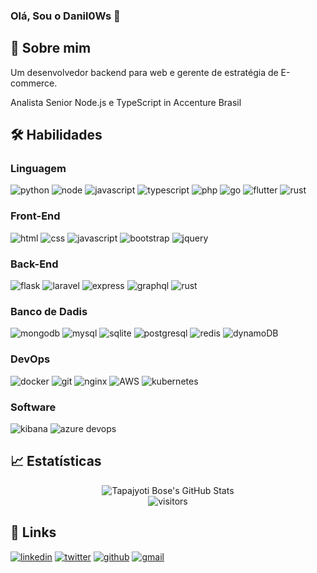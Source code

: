 ### Olá, Sou o Danil0Ws 👋


	
## 🚀 Sobre mim

Um desenvolvedor backend para web e gerente de estratégia de E-commerce.

Analista Senior Node.js e TypeScript in Accenture Brasil

## 🛠️ Habilidades
### Linguagem
![python](https://img.shields.io/badge/Python-3776AB?style=for-the-badge&logo=python&logoColor=white)
![node](https://img.shields.io/badge/Node.js-339933?style=for-the-badge&logo=node-dot-js&logoColor=white)
![javascript](https://img.shields.io/badge/JavaScript-323330?style=for-the-badge&logo=javascript&logoColor=F7DF1E)
![typescript](https://img.shields.io/badge/TypeScript-3178C6?style=for-the-badge&logo=typescript&logoColor=white)
![php](https://img.shields.io/badge/PHP-8892BF?style=for-the-badge&logo=php&logoColor=white)
![go](https://img.shields.io/badge/go-1f425f?style=for-the-badge&logo=go&logoColor=white)
![flutter](https://img.shields.io/badge/flutter-2372a3?style=for-the-badge&logo=flutter&logoColor=white)
![rust](https://img.shields.io/badge/Rust-000000?style=for-the-badge&logo=rust&logoColor=whitee)


### Front-End
![html](https://img.shields.io/badge/HTML5-E34F26?style=for-the-badge&logo=html5&logoColor=white)
![css](https://img.shields.io/badge/CSS3-1572B6?style=for-the-badge&logo=css3&logoColor=white)
![javascript](https://img.shields.io/badge/JavaScript-323330?style=for-the-badge&logo=javascript&logoColor=F7DF1E)
![bootstrap](https://img.shields.io/badge/Bootstrap-563D7C?style=for-the-badge&logo=bootstrap&logoColor=white)
![jquery](https://img.shields.io/badge/jQuery-0769AD?style=for-the-badge&logo=jquery&logoColor=white)

### Back-End
![flask](https://img.shields.io/badge/Flask-000000?style=for-the-badge&logo=flask&logoColor=white)
![laravel](https://img.shields.io/badge/Laravel-FF2D20?style=for-the-badge&logo=laravel&logoColor=white)
![express](https://img.shields.io/badge/Express.js-000000?style=for-the-badge&logo=express&logoColor=white)
![graphql](https://img.shields.io/badge/Graphql-e535ab?style=for-the-badge&logo=graphql&logoColor=white)
![rust](https://img.shields.io/badge/Rust-000000?style=for-the-badge&logo=rust&logoColor=whitee)

### Banco de Dadis
![mongodb](https://img.shields.io/badge/MongoDB-47A248?style=for-the-badge&logo=mongodb&logoColor=white)
![mysql](https://img.shields.io/badge/MySQL-00000F?style=for-the-badge&logo=mysql&logoColor=white)
![sqlite](https://img.shields.io/badge/SQLite-07405E?style=for-the-badge&logo=sqlite&logoColor=white)
![postgresql](https://img.shields.io/badge/PostgreSQL-336791?style=for-the-badge&logo=postgresql&logoColor=white)
![redis](https://img.shields.io/badge/Redis-DD0031?style=for-the-badge&logo=redis&logoColor=white)
![dynamoDB](https://img.shields.io/badge/Amazon%20DynamoDB-4053D6?style=for-the-badge&logo=Amazon%20DynamoDB&logoColor=white)

### DevOps
![docker](https://img.shields.io/badge/Docker-2CA5E0?style=for-the-badge&logo=docker&logoColor=white)
![git](https://img.shields.io/badge/Git-F05032?style=for-the-badge&logo=git&logoColor=white)
![nginx](https://img.shields.io/badge/Nginx-009639?style=for-the-badge&logo=nginx&logoColor=white)
![AWS](https://img.shields.io/badge/AWS-%23FF9900.svg?style=for-the-badge&logo=amazon-aws&logoColor=white)
![kubernetes](https://img.shields.io/badge/kubernetes-326ce5.svg?&style=for-the-badge&logo=kubernetes&logoColor=white)

### Software
![kibana](https://img.shields.io/badge/Kibana-005571?style=for-the-badge&logo=Kibana&logoColor=white)
![azure devops](https://img.shields.io/badge/Azure_DevOps-0078D7?style=for-the-badge&logo=azure-devops&logoColor=white)


## 📈 Estatísticas
<div align="center">
<img src="https://github-readme-stats.vercel.app/api?username=Danil0ws&show_icons=true&hide_border=true" alt="Tapajyoti Bose's GitHub Stats">
</div>
<div align="center">
<img src="https://visitor-badge.laobi.icu/badge?page_id=Danil0ws" alt="visitors">
</div>

## 🔗 Links
[![linkedin](https://img.shields.io/badge/linkedin-0a66c2?style=for-the-badge&logo=LinkeDin&logoColor=white)](https://www.linkedin.com/in/danil0ws/ "Perfil LinkeDin")
[![twitter](https://img.shields.io/badge/twitter-1da1f2?style=for-the-badge&logo=twitter&logoColor=white)](https://www.linkedin.com/in/danil0ws/ "https://twitter.com/Danil0Ws")
[![github](https://img.shields.io/badge/GitHub-000000?style=for-the-badge&logo=GitHub&logoColor=white)](https://github.com/Danil0ws)
[![gmail](https://img.shields.io/badge/Gmail-D14836?style=for-the-badge&logo=Gmail&logoColor=white)](mailto:https://github.com/Danil0ws)



<!-- - 🔭 Atualmente, estou trabalhando com NodeJs com TypeScript;
- 🌱 Atualmente estou aprendendo Kubernetes, OpenTelemetry, Kibana e Rust;
- 🤔 Estou procurando ajudar a comunidade e pesquisar sobre a vida e universo;
- 📫 Como chegar até mim: mydanilows@gmail.com;
 -->
